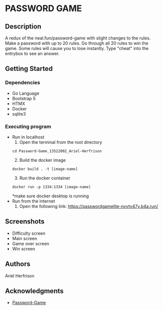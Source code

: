 # PASSWORD GAME
## Description
A redux of the neal.fun/password-game with slight changes to the rules. Make a password with up to 20 rules. Go through all 20 rules to win the game. Some rules will cause you to lose instantly. Type "cheat" into the entrybox to see an answer.

## Getting Started
### Dependencies
* Go Language
* Bootstrap 5
* HTMX
* Docker
* sqlite3

### Executing program
* Run in localhost
  1. Open the terminal from the root directory
  ```
  cd Password-Game_13522002_Ariel-Herfrison
  ```
  2. Build the docker image
  ```
  docker build . -t [image-name]
  ```
  3. Run the docker container
  ```
  docker run -p 1334:1334 [image-name]
  ```
  *make sure docker desktop is running
* Run from the internet
  1. Open the following link: https://passwordgamelite-nvvtv47y.b4a.run/

## Screenshots
* Difficulty screen
* Main screen
* Game over screen
* Win screen
  
## Authors
Ariel Herfrison

## Acknowledgments
* [Password-Game](https://neal.fun/password-game/)
